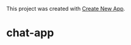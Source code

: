 This project was created with [Create New App](https://github.com/qodesmith/create-new-app).
# chat-app
